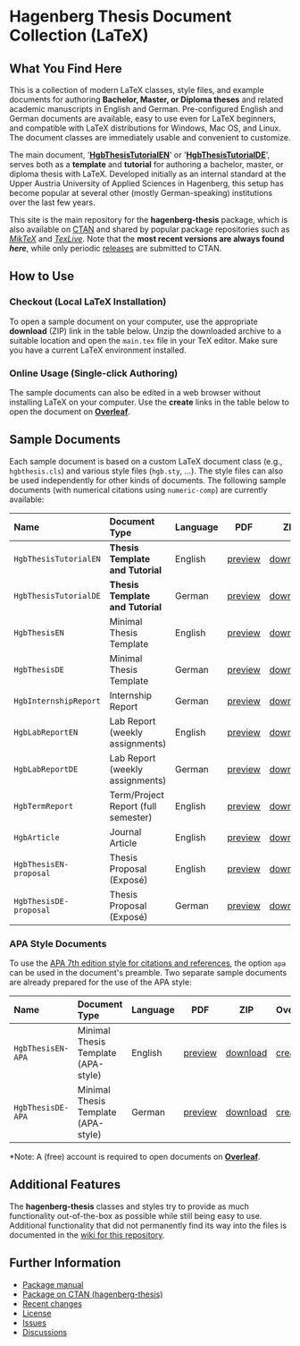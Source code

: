 # Hagenberg Thesis Document Collection (LaTeX)

## What You Find Here

This is a collection of modern LaTeX classes, style files, and example documents for authoring **Bachelor, Master, or Diploma theses** and related academic manuscripts in English and German.
Pre-configured English and German documents are available, easy to use even for LaTeX beginners, and compatible with LaTeX distributions for Windows, Mac OS, and Linux. The document classes are immediately usable and convenient to customize.

The main document, '[**HgbThesisTutorialEN**](https://github.com/Digital-Media/HagenbergThesis/raw/main/documents/HgbThesisTutorialEN/main.pdf)' or '[**HgbThesisTutorialDE**](https://github.com/Digital-Media/HagenbergThesis/raw/main/documents/HgbThesisTutorialDE/main.pdf)', serves both as a **template** and **tutorial** for authoring a bachelor, master, or diploma thesis with LaTeX. 
Developed initially as an internal standard at the Upper Austria University of Applied Sciences in Hagenberg, this setup has become popular at several other (mostly German-speaking) institutions over the last few years.

This site is the main repository for the **hagenberg-thesis** package, which is also available on [CTAN](https://ctan.org/pkg/hagenberg-thesis) and shared by popular package repositories such as [*MikTeX*](https://miktex.org/) and [*TexLive*](https://www.tug.org/texlive/).
Note that the **most recent versions are always found *here***, while only periodic [releases](https://github.com/Digital-Media/HagenbergThesis/releases) are submitted to CTAN.


## How to Use

### Checkout (Local LaTeX Installation)

To open a sample document on your computer, use the appropriate **download** (ZIP) link in the table below. 
Unzip the downloaded archive to a suitable location and open the `main.tex` file in your TeX editor.
Make sure you have a current LaTeX environment installed.

### Online Usage (Single-click Authoring)

The sample documents can also be edited in a web browser without installing LaTeX on your computer.
Use the **create** links in the table below to open the document on **[Overleaf](https://www.overleaf.com/)**.


## Sample Documents

Each sample document is based on a custom LaTeX document class (e.g., ``hgbthesis.cls``) and various style files  (``hgb.sty``, ...). The style files can also be used independently for other kinds of documents.
The following sample documents (with numerical citations using `numeric-comp`) are currently available:

| Name | Document Type | Language | PDF | ZIP | Overleaf\* |
| :--- | :--- | --- | --- | --- | --- |
| `HgbThesisTutorialEN` | **Thesis Template and Tutorial** | English | [preview](https://github.com/Digital-Media/HagenbergThesis/raw/main/documents/HgbThesisTutorialEN/main.pdf) | [download](https://github.com/Digital-Media/HagenbergThesis/raw/main/documents/HgbThesisTutorialEN.zip) | [create](https://www.overleaf.com/docs?snip_uri=https://github.com/Digital-Media/HagenbergThesis/raw/main/documents/HgbThesisTutorialEN.zip) |
| `HgbThesisTutorialDE` | **Thesis Template and Tutorial** | German | [preview](https://github.com/Digital-Media/HagenbergThesis/raw/main/documents/HgbThesisTutorialDE/main.pdf) | [download](https://github.com/Digital-Media/HagenbergThesis/raw/main/documents/HgbThesisTutorialDE.zip) | [create](https://www.overleaf.com/docs?snip_uri=https://github.com/Digital-Media/HagenbergThesis/raw/main/documents/HgbThesisTutorialDE.zip) |
| `HgbThesisEN` | Minimal Thesis Template | English | [preview](https://github.com/Digital-Media/HagenbergThesis/raw/main/documents/HgbThesisEN/main.pdf) | [download](https://github.com/Digital-Media/HagenbergThesis/raw/main/documents/HgbThesisEN.zip) | [create](https://www.overleaf.com/docs?snip_uri=https://github.com/Digital-Media/HagenbergThesis/raw/main/documents/HgbThesisEN.zip) |
| `HgbThesisDE` | Minimal Thesis Template | German | [preview](https://github.com/Digital-Media/HagenbergThesis/raw/main/documents/HgbThesisDE/main.pdf) | [download](https://github.com/Digital-Media/HagenbergThesis/raw/main/documents/HgbThesisDE.zip) | [create](https://www.overleaf.com/docs?snip_uri=https://github.com/Digital-Media/HagenbergThesis/raw/main/documents/HgbThesisDE.zip) |
| `HgbInternshipReport` | Internship Report | German | [preview](https://github.com/Digital-Media/HagenbergThesis/raw/main/documents/HgbInternshipReport/main.pdf) | [download](https://github.com/Digital-Media/HagenbergThesis/raw/main/documents/HgbInternshipReport.zip) | [create](https://www.overleaf.com/docs?snip_uri=https://github.com/Digital-Media/HagenbergThesis/raw/main/documents/HgbInternshipReport.zip) |
| `HgbLabReportEN` | Lab Report (weekly assignments) | English | [preview](https://github.com/Digital-Media/HagenbergThesis/raw/main/documents/HgbLabReportEN/main.pdf) | [download](https://github.com/Digital-Media/HagenbergThesis/raw/main/documents/HgbLabReportEN.zip) | [create](https://www.overleaf.com/docs?snip_uri=https://github.com/Digital-Media/HagenbergThesis/raw/main/documents/HgbLabReportEN.zip) |
| `HgbLabReportDE` | Lab Report (weekly assignments) | German | [preview](https://github.com/Digital-Media/HagenbergThesis/raw/main/documents/HgbLabReportDE/main.pdf) | [download](https://github.com/Digital-Media/HagenbergThesis/raw/main/documents/HgbLabReportDE.zip) | [create](https://www.overleaf.com/docs?snip_uri=https://github.com/Digital-Media/HagenbergThesis/raw/main/documents/HgbLabReportDE.zip) |
| `HgbTermReport` | Term/Project Report (full semester) | English | [preview](https://github.com/Digital-Media/HagenbergThesis/raw/main/documents/HgbTermReport/main.pdf) | [download](https://github.com/Digital-Media/HagenbergThesis/raw/main/documents/HgbTermReport.zip) | [create](https://www.overleaf.com/docs?snip_uri=https://github.com/Digital-Media/HagenbergThesis/raw/main/documents/HgbTermReport.zip) |
| `HgbArticle` | Journal Article | English | [preview](https://github.com/Digital-Media/HagenbergThesis/raw/main/documents/HgbArticle/main.pdf) | [download](https://github.com/Digital-Media/HagenbergThesis/raw/main/documents/HgbArticle.zip) | [create](https://www.overleaf.com/docs?snip_uri=https://github.com/Digital-Media/HagenbergThesis/raw/main/documents/HgbArticle.zip) |
| `HgbThesisEN-proposal` | Thesis Proposal (Exposé) | English | [preview](https://github.com/Digital-Media/HagenbergThesis/raw/main/documents/HgbThesisEN-proposal/main.pdf) | [download](https://github.com/Digital-Media/HagenbergThesis/raw/main/documents/HgbThesisEN-proposal.zip) | [create](https://www.overleaf.com/docs?snip_uri=https://github.com/Digital-Media/HagenbergThesis/raw/main/documents/HgbThesisEN-proposal.zip) |
| `HgbThesisDE-proposal` | Thesis Proposal (Exposé) | German | [preview](https://github.com/Digital-Media/HagenbergThesis/raw/main/documents/HgbThesisDE-proposal/main.pdf) | [download](https://github.com/Digital-Media/HagenbergThesis/raw/main/documents/HgbThesisDE-proposal.zip) | [create](https://www.overleaf.com/docs?snip_uri=https://github.com/Digital-Media/HagenbergThesis/raw/main/documents/HgbThesisDE-proposal.zip) |

### APA Style Documents

To use the [APA 7th edition style for citations and references](https://apastyle.apa.org/style-grammar-guidelines/references/), the option `apa` can be used in the document's preamble. Two separate sample documents are already prepared for the use of the APA style:

| Name | Document Type | Language | PDF | ZIP | Overleaf\* |
| :--- | :--- | --- | --- | --- | --- |
| `HgbThesisEN-APA` | Minimal Thesis Template (APA-style) | English | [preview](https://github.com/Digital-Media/HagenbergThesis/raw/main/documents/HgbThesisEN-APA/main.pdf) | [download](https://github.com/Digital-Media/HagenbergThesis/raw/main/documents/HgbThesisEN-APA.zip) | [create](https://www.overleaf.com/docs?snip_uri=https://github.com/Digital-Media/HagenbergThesis/raw/main/documents/HgbThesisEN-APA.zip) |
| `HgbThesisDE-APA` | Minimal Thesis Template (APA-style) | German | [preview](https://github.com/Digital-Media/HagenbergThesis/raw/main/documents/HgbThesisDE-APA/main.pdf) | [download](https://github.com/Digital-Media/HagenbergThesis/raw/main/documents/HgbThesisDE-APA.zip) | [create](https://www.overleaf.com/docs?snip_uri=https://github.com/Digital-Media/HagenbergThesis/raw/main/documents/HgbThesisDE-APA.zip) |

\*Note: A (free) account is required to open documents on **[Overleaf](https://www.overleaf.com/)**.


## Additional Features

The **hagenberg-thesis** classes and styles try to provide as much functionality out-of-the-box as possible while still being easy to use. Additional functionality that did not permanently find its way into the files is documented in the [wiki for this repository](https://github.com/Digital-Media/HagenbergThesis/wiki).


## Further Information

* [Package manual](https://github.com/Digital-Media/HagenbergThesis/raw/main/documents/Manual/main.pdf)
* [Package on CTAN (hagenberg-thesis)](https://ctan.org/pkg/hagenberg-thesis)
* [Recent changes](CHANGELOG.md)
* [License](LICENSE.md)
* [Issues](https://github.com/Digital-Media/HagenbergThesis/issues)
* [Discussions](https://github.com/Digital-Media/HagenbergThesis/discussions)
